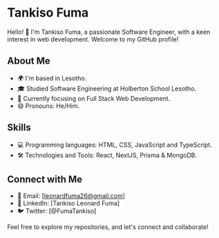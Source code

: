 # Tankiso Fuma

Hello! 👋 I'm Tankiso Fuma, a passionate Software Engineer, with a keen interest in web development. Welcome to my GitHub profile!

## About Me

- 🌍 I'm based in Lesotho.
- 🎓 Studied Software Engineering at Holberton School Lesotho.
- 🌱 Currently focusing on Full Stack Web Development.
- 😄 Pronouns: He/Him.

## Skills

- 💻 Programming languages: HTML, CSS, JavaScript and TypeScript.
- 🛠️ Technologies and Tools: React, NextJS, Prisma & MongoDB.

## Connect with Me

- 📧 Email: [leonardfuma26@gmail.com]
- 💼 LinkedIn: [Tankiso Leonard Fuma]
- 🐦 Twitter: [@FumaTankiso]

Feel free to explore my repositories, and let's connect and collaborate!

<!---
Fuma1322/Fuma1322 is a ✨ special ✨ repository because its `README.md` (this file) appears on your GitHub profile.
You can click the Preview link to take a look at your changes.
--->
